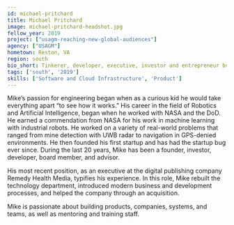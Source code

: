 ```yaml
---
id: michael-pritchard
title: Michael Pritchard
image: michael-pritchard-headshot.jpg
fellow_year: 2019
project: ["usagm-reaching-new-global-audiences"]
agency: ["USAGM"]
hometown: Reston, VA
region: south
bio_short: Tinkerer, developer, executive, investor and entrepreneur building teams and companies.
tags: ['south', '2019']
skills: ['Software and Cloud Infrastructure', 'Product']
---
```


Mike’s passion for engineering began when as a curious kid he would take everything apart “to see how it works.” His career in the field of Robotics and Artificial Intelligence, began when he worked with NASA and the DoD. He earned a commendation from NASA for his work in machine learning with industrial robots. He worked on a variety of real-world problems that ranged from mine detection with UWB radar to navigation in GPS-denied environments. He then founded his first startup and has had the startup bug ever since. During the last 20 years, Mike has been a founder, investor, developer, board member, and advisor.

His most recent position, as an executive at the digital publishing company Remedy Health Media, typifies his experience. In this role, Mike rebuilt the technology department, introduced modern business and development processes, and helped the company through an acquisition.

Mike is passionate about building products, companies, systems, and teams, as well as mentoring and training staff.
